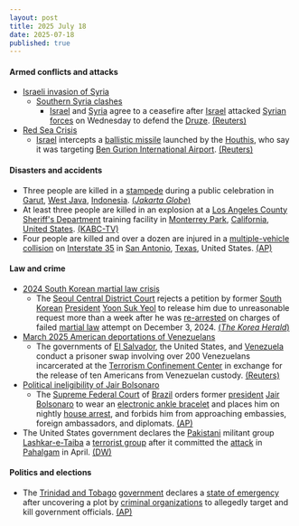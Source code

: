 ```yaml
---
layout: post
title: 2025 July 18
date: 2025-07-18
published: true
---
```



#### Armed conflicts and attacks

* [Israeli invasion of Syria](https://en.wikipedia.org/wiki/Israeli_invasion_of_Syria_%282024%E2%80%93present%29 "Israeli invasion of Syria (2024–present)")
  * [Southern Syria clashes](https://en.wikipedia.org/wiki/Southern_Syria_clashes_%28July_2025%E2%80%93present%29 "Southern Syria clashes (July 2025–present)")
    * [Israel](https://en.wikipedia.org/wiki/Israel "Israel") and [Syria](https://en.wikipedia.org/wiki/Syria "Syria") agree to a ceasefire after [Israel](https://en.wikipedia.org/wiki/Israel "Israel") attacked [Syrian forces](https://en.wikipedia.org/wiki/Syrian_forces "Syrian forces") on Wednesday to defend the [Druze](https://en.wikipedia.org/wiki/Druze_in_Syria "Druze in Syria"). [(Reuters)](https://www.reuters.com/world/middle-east/israel-syria-agree-ceasefire-us-ambassador-turkey-says-2025-07-18/)
* [Red Sea Crisis](https://en.wikipedia.org/wiki/Red_Sea_Crisis "Red Sea Crisis")
  * [Israel](https://en.wikipedia.org/wiki/Israel "Israel") intercepts a [ballistic missile](https://en.wikipedia.org/wiki/Ballistic_missile "Ballistic missile") launched by the [Houthis](https://en.wikipedia.org/wiki/Houthi "Houthi"), who say it was targeting [Ben Gurion International Airport](https://en.wikipedia.org/wiki/Ben_Gurion_International_Airport "Ben Gurion International Airport"). [(Reuters)](https://www.reuters.com/world/middle-east/israel-says-missile-launched-by-yemens-houthis-was-intercepted-2025-07-18/)

#### Disasters and accidents

* Three people are killed in a [stampede](https://en.wikipedia.org/wiki/Stampede "Stampede") during a public celebration in [Garut](https://en.wikipedia.org/wiki/Garut "Garut"), [West Java](https://en.wikipedia.org/wiki/West_Java "West Java"), [Indonesia](https://en.wikipedia.org/wiki/Indonesia "Indonesia"). [(*Jakarta Globe*)](https://jakartaglobe.id/news/three-killed-in-stampede-at-w-java-governors-sons-wedding-celebration)
* At least three people are killed in an explosion at a [Los Angeles County Sheriff's Department](https://en.wikipedia.org/wiki/Los_Angeles_County_Sheriff%27s_Department "Los Angeles County Sheriff's Department") training facility in [Monterrey Park](https://en.wikipedia.org/wiki/Monterrey_Park "Monterrey Park"), [California](https://en.wikipedia.org/wiki/California "California"), [United States](https://en.wikipedia.org/wiki/United_States "United States"). [(KABC-TV)](https://abc7.com/amp/post/at-least-3-killed-apparent-explosion-lasd-facility/17180373/)
* Four people are killed and over a dozen are injured in a [multiple-vehicle collision](https://en.wikipedia.org/wiki/Multiple-vehicle_collision "Multiple-vehicle collision") on [Interstate 35](https://en.wikipedia.org/wiki/Interstate_35_in_Texas "Interstate 35 in Texas") in [San Antonio](https://en.wikipedia.org/wiki/San_Antonio%2C_Texas "San Antonio, Texas"), [Texas](https://en.wikipedia.org/wiki/Texas "Texas"), United States. [(AP)](https://apnews.com/article/bus-crash-san-antonio-stolen-vehicle-e9f3c137226007857af47c0386b5e422)

#### Law and crime

* [2024 South Korean martial law crisis](https://en.wikipedia.org/wiki/2024_South_Korean_martial_law_crisis "2024 South Korean martial law crisis")
  * The [Seoul Central District Court](https://en.wikipedia.org/wiki/Judiciary_of_South_Korea "Judiciary of South Korea") rejects a petition by former [South Korean](https://en.wikipedia.org/wiki/South_Korea "South Korea") [President](https://en.wikipedia.org/wiki/President_of_South_Korea "President of South Korea") [Yoon Suk Yeol](https://en.wikipedia.org/wiki/Yoon_Suk_Yeol "Yoon Suk Yeol") to release him due to unreasonable request more than a week after he was [re-arrested](https://en.wikipedia.org/wiki/Arrest_of_Yoon_Suk_Yeol "Arrest of Yoon Suk Yeol") on charges of failed [martial law](https://en.wikipedia.org/wiki/Martial_law "Martial law") attempt on December 3, 2024. [(*The Korea Herald*)](https://www.koreaherald.com/article/10535061)
* [March 2025 American deportations of Venezuelans](https://en.wikipedia.org/wiki/March_2025_American_deportations_of_Venezuelans "March 2025 American deportations of Venezuelans")
  * The governments of [El Salvador](https://en.wikipedia.org/wiki/El_Salvador "El Salvador"), the United States, and [Venezuela](https://en.wikipedia.org/wiki/Venezuela "Venezuela") conduct a prisoner swap involving over 200 Venezuelans incarcerated at the [Terrorism Confinement Center](https://en.wikipedia.org/wiki/Terrorism_Confinement_Center "Terrorism Confinement Center") in exchange for the release of ten Americans from Venezuelan custody. [(Reuters)](https://www.reuters.com/world/americas/el-salvador-send-detained-venezuelans-home-swap-americans-sources-say-2025-07-18/)
* [Political ineligibility of Jair Bolsonaro](https://en.wikipedia.org/wiki/Political_ineligibility_of_Jair_Bolsonaro "Political ineligibility of Jair Bolsonaro")
  * The [Supreme Federal Court](https://en.wikipedia.org/wiki/Supreme_Federal_Court "Supreme Federal Court") of [Brazil](https://en.wikipedia.org/wiki/Brazil "Brazil") orders former [president](https://en.wikipedia.org/wiki/Brazilian_President "Brazilian President") [Jair Bolsonaro](https://en.wikipedia.org/wiki/Jair_Bolsonaro "Jair Bolsonaro") to wear an [electronic ankle bracelet](https://en.wikipedia.org/wiki/Electronic_tagging "Electronic tagging") and places him on nightly [house arrest](https://en.wikipedia.org/wiki/House_arrest "House arrest"), and forbids him from approaching embassies, foreign ambassadors, and diplomats. [(AP)](https://apnews.com/article/brazil-bolsonaro-investigation-supreme-court-b1e2c1fbb7f776103895b6efca94af4f)
* The United States government declares the [Pakistani](https://en.wikipedia.org/wiki/Pakistan "Pakistan") militant group [Lashkar-e-Taiba](https://en.wikipedia.org/wiki/Lashkar-e-Taiba "Lashkar-e-Taiba") a [terrorist group](https://en.wikipedia.org/wiki/List_of_designated_terrorist_groups "List of designated terrorist groups") after it committed the [attack](https://en.wikipedia.org/wiki/2025_Pahalgam_attack "2025 Pahalgam attack") in [Pahalgam](https://en.wikipedia.org/wiki/Pahalgam "Pahalgam") in April. [(DW)](https://www.dw.com/en/us-designates-pahalgam-attackers-as-terrorist-organization/a-73318926)

#### Politics and elections

* The [Trinidad and Tobago](https://en.wikipedia.org/wiki/Trinidad_and_Tobago "Trinidad and Tobago") [government](https://en.wikipedia.org/wiki/Government_of_Trinidad_and_Tobago "Government of Trinidad and Tobago") declares a [state of emergency](https://en.wikipedia.org/wiki/State_of_emergency "State of emergency") after uncovering a plot by [criminal organizations](https://en.wikipedia.org/wiki/Organized_crime "Organized crime") to allegedly target and kill government officials. [(AP)](https://apnews.com/article/trinidad-tobago-emergency-plot-inmates-prison-250b754a4a9ef2198c60b23e4e4ae8ba)
